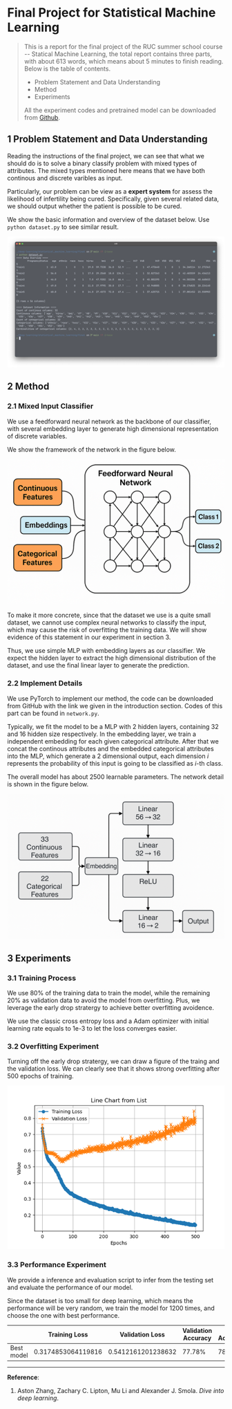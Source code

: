 # Final Project for Statistical Machine Learning

> This is a report for the final project of the RUC summer school course -- Statical Machine Learning, the total report contains three parts, with about 613 words, which means about 5 minutes to finish reading. Below is the table of contents.
> - Problem Statement and Data Understanding
> - Method
> - Experiments
>
> All the experiment codes and pretrained model can be downloaded from [Github](https://github.com/YichenShen0103/SML_final).



## 1  Problem Statement and Data Understanding

Reading the instructions of the final project, we can see that what we should do is to solve a binary classify problem with mixed types of attributes. The mixed types mentioned here means that we have both continous and discrete varibles as input.

Particularly, our problem can be view as a **expert system** for assess the likelihood of infertility being cured. Specifically, given several related data, we should output whether the patient is possible to be cured.

We show the basic information and overview of the dataset below. Use `python dataset.py` to see similar result.

![](assets/data_understanding.png)

 

## 2  Method

### 2.1 Mixed Input Classifier

We use a feedforward neural network as the backbone of our classifier, with several embedding layer to generate high dimensional representation of discrete variables.

We show the framework of the network in the figure below.

![](assets/framework.png)

To make it more concrete, since that the dataset we use is a quite small dataset, we cannot use complex neural networks to classify the input, which may cause the risk of overfitting the training data. We will show evidence of this statement in our experiment in section 3.

Thus, we use simple MLP with embedding layers as our classifier. We expect the hidden layer to extract the high dimensional distribution of the dataset, and use the final linear layer to generate the prediction.



### 2.2 Implement Details

We use PyTorch to implement our method, the code can be downloaded from GitHub with the link we given in the introduction section. Codes of this part can be found in `network.py`.

Typically, we fit the model to be a MLP with 2 hidden layers, containing 32 and 16 hidden size respectively. In the embedding layer, we train a independent embedding for each given categorical attribute. After that we concat the continous attributes and the embedded categorical attributes into the MLP, which generate a 2 dimensional output, each dimension $i$ represents the probability of this input is going to be classified as $i$-th class.

The overall model has about 2500 learnable parameters. The network detail is shown in the figure below.

![](assets/network_detail.png)



## 3  Experiments

### 3.1  Training Process

We use 80% of the training data to train the model, while the remaining 20% as validation data to avoid the model from overfitting. Plus, we leverage the early drop stratergy to achieve better overfitting avoidence.

We use the classic cross entropy loss and a Adam optimizer with initial learning rate equals to 1e-3 to let the loss converges easier. 



### 3.2 Overfitting Experiment

Turning off the early drop stratergy, we can draw a figure of the traing and the validation loss. We can clearly see that it shows strong overfitting after 500 epochs of training.

![](assets/overfitting.png)



### 3.3  Performance Experiment

We provide a inference and evaluation script to infer from the testing set and evaluate the performance of our model.

Since the dataset is too small for deep learning, which means the performance will be very random, we train the model for 1200 times, and choose the one with best performance.

|            | Training Loss      | Validation Loss    | Validation Accuracy | Test Accuracy |
| ---------- | ------------------ | ------------------ | ------------------- | ------------- |
| Best model | 0.3174853064119816 | 0.5412161201238632 | 77.78%              | 78.91%        |



---

**Reference**:

1. Aston Zhang, Zachary C. Lipton, Mu Li and Alexander J. Smola. *Dive into deep learning*. 
